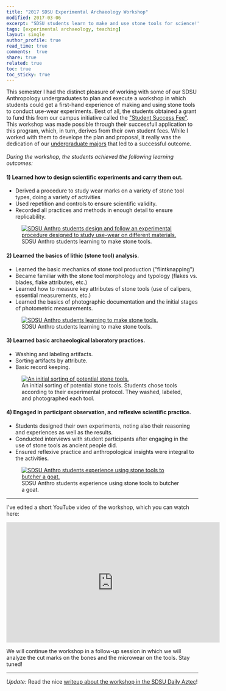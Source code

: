 ```yaml
---
title: "2017 SDSU Experimental Archaeology Workshop"
modified: 2017-03-06
excerpt: "SDSU students learn to make and use stone tools for science!"
tags: [experimental archaeology, teaching]
layout: single
author_profile: true
read_time: true
comments:  true
share: true
related: true
toc: true
toc_sticky: true
---
```

This semester I had the distinct pleasure of working with some of our SDSU Anthropology undergraduates to plan and execute a workshop in which students could get a first-hand experience of making and using stone tools to conduct use-wear experiments. Best of all, the students obtained a grant to fund this from our campus initiative called the ["Student Success Fee"](http://bfa.sdsu.edu/financial/budget/ssfee/). This workshop was made possible through their successfull application to this program, which, in turn, derives from their own student fees. While I worked with them to develope the plan and proposal, it really was the dedication of our [undergraduate majors](http://aas.sdsu.edu/) that led to a successful outcome.
<br><br>
  _During the workshop, the students achieved the following learning outcomes:_

#### 1) Learned how to design scientific experiments and carry them out.

* Derived a procedure to study wear marks on a variety of stone tool types, doing a variety of activities
* Used repetition and controls to ensure scientific validity.
* Recorded all practices and methods in enough detail to ensure replicability.

<figure>
	<a href="/images/ExArchPhotos/OI000009.jpg"><img src="/images/ExArchPhotos/OI000009.jpg" alt="SDSU Anthro students design and follow an experimental procedure designed to study use-wear on different materials."></a>
	<figcaption>SDSU Anthro students learning to make stone tools.</figcaption>
</figure>

#### 2) Learned the basics of lithic (stone tool) analysis.

* Learned the basic mechanics of stone tool production ("flintknapping")
* Became familiar with the stone tool morphology and typology (flakes vs. blades, flake attributes, etc.)
* Learned how to measure key attributes of stone tools (use of calipers, essential measurements, etc.)
* Learned the basics of photographic documentation and the initial stages of photometric measurements.

<figure>
	<a href="/images/ExArchPhotos/OI000001.jpg"><img src="/images/ExArchPhotos/OI000001.jpg" alt="SDSU Anthro students learning to make stone tools."></a>
	<figcaption>SDSU Anthro students learning to make stone tools.</figcaption>
</figure>

#### 3) Learned basic archaeological laboratory practices.

* Washing and labeling artifacts.
* Sorting artifacts by attribute.
* Basic record keeping.

<figure>
	<a href="/images/ExArchPhotos/OI000003.jpg"><img src="/images/ExArchPhotos/OI000003.jpg" alt="An initial sorting of potential stone tools."></a>
	<figcaption>An initial sorting of potential stone tools. Students chose tools according to their experimental protocol. They washed, labeled, and photographed each tool.</figcaption>
</figure>

#### 4) Engaged in participant observation, and reflexive scientific practice.

* Students designed their own experiments, noting also their reasoning and experiences as well as the results.
* Conducted interviews with student participants after engaging in the use of stone tools as ancient people did.
* Ensured reflexive practice and anthropological insights were integral to the activities.

<figure>
	<a href="/images/ExArchPhotos/OI000016.jpg"><img src="/images/ExArchPhotos/OI000016.jpg" alt="SDSU Anthro students experience using stone tools to butcher a goat."></a>
	<figcaption>SDSU Anthro students experience using stone tools to butcher a goat.</figcaption>
</figure>

***

I've edited a short YouTube video of the workshop, which you can watch here:

<iframe width="560" height="315" src="https://www.youtube.com/embed/U0FJAOi9siU" frameborder="0" allowfullscreen></iframe>

We will continue the workshop in a follow-up session in which we will analyze the cut marks on the bones and the microwear on the tools. Stay tuned!

***

*Update:* Read the nice [writeup about the workshop in the SDSU Daily Aztec](http://www.thedailyaztec.com/81681/news/anthropology-students-use-primitive-tools-funded-by-student-success-fee/)!




